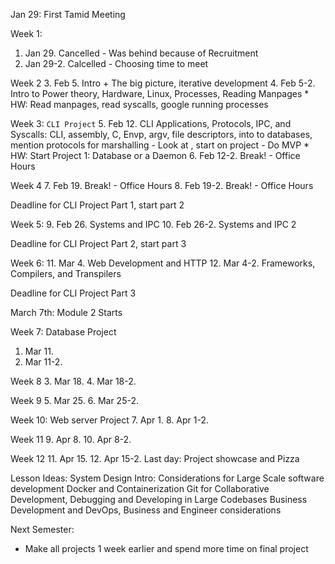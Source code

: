 Jan 29: First Tamid Meeting

Week 1: 
1. Jan 29. Cancelled - Was behind because of Recruitment
2. Jan 29-2. Calcelled - Choosing time to meet

Week 2
3. Feb 5. Intro + The big picture, iterative development
4. Feb 5-2. Intro to Power theory, Hardware, Linux, Processes, Reading Manpages
    * HW: Read manpages, read syscalls, google running processes

Week 3: `CLI Project`
5. Feb 12. CLI Applications, Protocols, IPC, and Syscalls: CLI, assembly, C, Envp, argv, file descriptors, into to databases, mention protocols for marshalling - Look at , start on project - Do MVP
    * HW: Start Project 1: Database or a Daemon
6. Feb 12-2. Break! - Office Hours

Week 4
7. Feb 19. Break! - Office Hours
8. Feb 19-2. Break! - Office Hours

Deadline for CLI Project Part 1, start part 2

Week 5: 
9. Feb 26. Systems and IPC
10. Feb 26-2. Systems and IPC 2

Deadline for CLI Project Part 2, start part 3

Week 6: 
11. Mar 4. Web Development and HTTP
12. Mar 4-2. Frameworks, Compilers, and Transpilers

Deadline for CLI Project Part 3

March 7th: Module 2 Starts

Week 7: Database Project
1. Mar 11.
2. Mar 11-2.

Week 8
3. Mar 18. 
4. Mar 18-2. 

Week 9
5. Mar 25. 
6. Mar 25-2. 

Week 10: Web server Project
7. Apr 1. 
8. Apr 1-2. 

Week 11
9. Apr 8. 
10. Apr 8-2. 

Week 12
11. Apr 15. 
12. Apr 15-2. Last day: Project showcase and Pizza

Lesson Ideas: 
System Design Intro: Considerations for Large Scale software development
Docker and Containerization
Git for Collaborative Development, Debugging and Developing in Large Codebases
Business Development and DevOps, Business and Engineer considerations

Next Semester: 
* Make all projects 1 week earlier and spend more time on final project